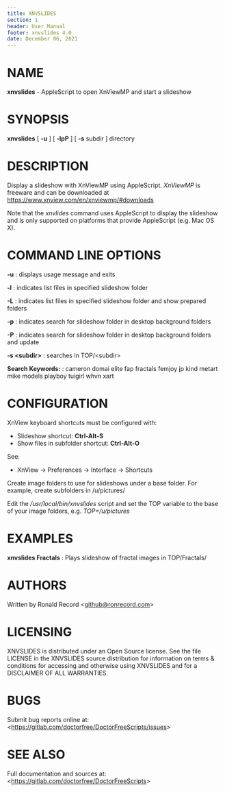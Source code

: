```yaml
---
title: XNVSLIDES
section: 1
header: User Manual
footer: xnvslides 4.0
date: December 06, 2021
---
```

# NAME
**xnvslides** - AppleScript to open XnViewMP and start a slideshow

# SYNOPSIS
**xnvslides** [ **-u** ] [ **-lpP** ] [ **-s** subdir ] directory

# DESCRIPTION
Display a slideshow with XnViewMP using AppleScript. *XnViewMP* is freeware and
can be downloaded at https://www.xnview.com/en/xnviewmp/#downloads

Note that the *xnvlides* command uses AppleScript to display the slideshow
and is only supported on platforms that provide AppleScript (e.g. Mac OS X).

# COMMAND LINE OPTIONS
**-u**
: displays usage message and exits

**-l**
: indicates list files in specified slideshow folder

**-L**
: indicates list files in specified slideshow folder and show prepared folders

**-p**
: indicates search for slideshow folder in desktop background folders

**-P**
: indicates search for slideshow folder in desktop background folders and update

**-s &lt;subdir&gt;**
: searches in TOP/&lt;subdir&gt;

**Search Keywords:**
: cameron domai elite fap fractals femjoy jp kind metart mike models playboy tuigirl whvn xart

# CONFIGURATION
XnView keyboard shortcuts must be configured with:

- Slideshow shortcut: **Ctrl-Alt-S**
- Show files in subfolder shortcut: **Ctrl-Alt-O**

See:

- XnView -&gt; Preferences -&gt; Interface -&gt; Shortcuts

Create image folders to use for slideshows under a base folder. For example,
create subfolders in /u/pictures/

Edit the */usr/local/bin/xnvslides* script and set the TOP variable
to the base of your image folders, e.g. *TOP=/u/pictures*

# EXAMPLES
**xnvslides Fractals**
: Plays slideshow of fractal images in TOP/Fractals/

# AUTHORS
Written by Ronald Record &lt;github@ronrecord.com&gt;

# LICENSING
XNVSLIDES is distributed under an Open Source license.
See the file LICENSE in the XNVSLIDES source distribution
for information on terms &amp; conditions for accessing and
otherwise using XNVSLIDES and for a DISCLAIMER OF ALL WARRANTIES.

# BUGS
Submit bug reports online at: &lt;https://gitlab.com/doctorfree/DoctorFreeScripts/issues&gt;

# SEE ALSO
Full documentation and sources at: &lt;https://gitlab.com/doctorfree/DoctorFreeScripts&gt;

